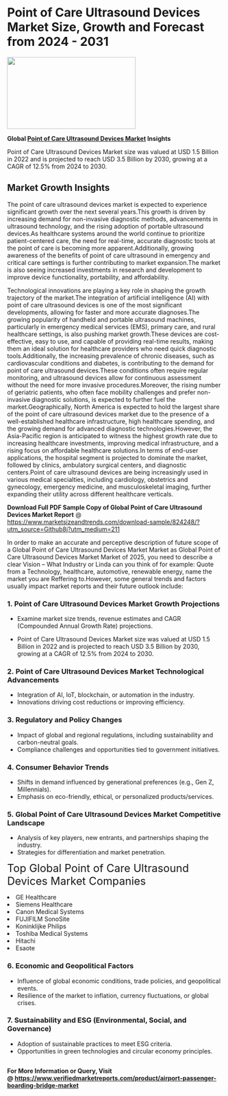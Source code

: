<H1>Point of Care Ultrasound Devices Market Size, Growth and Forecast from 2024 - 2031</H1><img class="aligncenter size-medium wp-image-584254" src="https://thirdeyenews.in/wp-content/uploads/2024/09/Global-Market-Research-300x168.jpeg" alt="" width="300" height="168" /><p><strong>Global&nbsp;<a href="https://www.marketsizeandtrends.com/download-sample/824248/?utm_source=Github8j?utm_medium=211">Point of Care Ultrasound Devices Market</a> Insights</strong></p><p>Point of Care Ultrasound Devices Market size was valued at USD 1.5 Billion in 2022 and is projected to reach USD 3.5 Billion by 2030, growing at a CAGR of 12.5% from 2024 to 2030.</p><p><h2>Market Growth Insights</h2> <p>The point of care ultrasound devices market is expected to experience significant growth over the next several years.This growth is driven by increasing demand for non-invasive diagnostic methods, advancements in ultrasound technology, and the rising adoption of portable ultrasound devices.As healthcare systems around the world continue to prioritize patient-centered care, the need for real-time, accurate diagnostic tools at the point of care is becoming more apparent.Additionally, growing awareness of the benefits of point of care ultrasound in emergency and critical care settings is further contributing to market expansion.The market is also seeing increased investments in research and development to improve device functionality, portability, and affordability.</p> <p>Technological innovations are playing a key role in shaping the growth trajectory of the market.The integration of artificial intelligence (AI) with point of care ultrasound devices is one of the most significant developments, allowing for faster and more accurate diagnoses.The growing popularity of handheld and portable ultrasound machines, particularly in emergency medical services (EMS), primary care, and rural healthcare settings, is also pushing market growth.These devices are cost-effective, easy to use, and capable of providing real-time results, making them an ideal solution for healthcare providers who need quick diagnostic tools.Additionally, the increasing prevalence of chronic diseases, such as cardiovascular conditions and diabetes, is contributing to the demand for point of care ultrasound devices.These conditions often require regular monitoring, and ultrasound devices allow for continuous assessment without the need for more invasive procedures.Moreover, the rising number of geriatric patients, who often face mobility challenges and prefer non-invasive diagnostic solutions, is expected to further fuel the market.Geographically, North America is expected to hold the largest share of the point of care ultrasound devices market due to the presence of a well-established healthcare infrastructure, high healthcare spending, and the growing demand for advanced diagnostic technologies.However, the Asia-Pacific region is anticipated to witness the highest growth rate due to increasing healthcare investments, improving medical infrastructure, and a rising focus on affordable healthcare solutions.In terms of end-user applications, the hospital segment is projected to dominate the market, followed by clinics, ambulatory surgical centers, and diagnostic centers.Point of care ultrasound devices are being increasingly used in various medical specialties, including cardiology, obstetrics and gynecology, emergency medicine, and musculoskeletal imaging, further expanding their utility across different healthcare verticals.</p> <p><span class=""><strong>Download Full PDF Sample Copy of Global Point of Care Ultrasound Devices Market Report</strong> @ <a href="https://www.marketsizeandtrends.com/download-sample/824248/?utm_source=Github8j?utm_medium=211" target="_blank">https://www.marketsizeandtrends.com/download-sample/824248/?utm_source=Github8j?utm_medium=211</a></span></p><p>In order to make an accurate and perceptive description of future scope of a Global&nbsp;Point of Care Ultrasound Devices Market Market as Global&nbsp;Point of Care Ultrasound Devices Market Market of 2025, you need to describe a clear Vision &ndash; What Industry or Linda can you think of for example: Quote from a Technology, healthcare, automotive, renewable energy, name the market you are Reffering to.However, some general trends and factors usually impact market reports and their future outlook include:</p><h3>1.&nbsp;<strong>Point of Care Ultrasound Devices Market Growth Projections</strong></h3><ul><li>Examine market size trends, revenue estimates and CAGR (Compounded Annual Growth Rate) projections.</li><li><p>Point of Care Ultrasound Devices Market size was valued at USD 1.5 Billion in 2022 and is projected to reach USD 3.5 Billion by 2030, growing at a CAGR of 12.5% from 2024 to 2030.</p></li></ul><h3>2.&nbsp;<strong>Point of Care Ultrasound Devices Market Technological Advancements</strong></h3><ul><li>Integration of AI, IoT, blockchain, or automation in the industry.</li><li>Innovations driving cost reductions or improving efficiency.</li></ul><h3>3.&nbsp;<strong>Regulatory and Policy Changes</strong></h3><ul><li>Impact of global and regional regulations, including sustainability and carbon-neutral goals.</li><li>Compliance challenges and opportunities tied to government initiatives.</li></ul><h3>4.&nbsp;<strong>Consumer Behavior Trends</strong></h3><ul><li>Shifts in demand influenced by generational preferences (e.g., Gen Z, Millennials).</li><li>Emphasis on eco-friendly, ethical, or personalized products/services.</li></ul><h3>5.&nbsp;<strong>Global Point of Care Ultrasound Devices Market Competitive Landscape</strong></h3><ul><li>Analysis of key players, new entrants, and partnerships shaping the industry.</li><li>Strategies for differentiation and market penetration.</li></ul><p data-pm-slice="1 1 []"><span style="color: inherit; font-family: inherit; font-size: 25px;">Top Global Point of Care Ultrasound Devices Market Companies</span></p><div class="" data-test-id=""><p><li>GE Healthcare</li><li> Siemens Healthcare</li><li> Canon Medical Systems</li><li> FUJIFILM SonoSite</li><li> Koninklijke Philips</li><li> Toshiba Medical Systems</li><li> Hitachi</li><li> Esaote</li></p></div><h3>6.&nbsp;<strong>Economic and Geopolitical Factors</strong></h3><ul><li>Influence of global economic conditions, trade policies, and geopolitical events.</li><li>Resilience of the market to inflation, currency fluctuations, or global crises.</li></ul><h3>7.&nbsp;<strong>Sustainability and ESG (Environmental, Social, and Governance)</strong></h3><ul><li>Adoption of sustainable practices to meet ESG criteria.</li><li>Opportunities in green technologies and circular economy principles.</li></ul><h2><strong style="font-size: 14px;">For More Information or Query, Visit @&nbsp;</strong><a style="background-color: #ffffff; font-size: 14px;" href="https://www.marketsizeandtrends.com/report/point-of-care-ultrasound-devices-market/" target="_blank">https://www.verifiedmarketreports.com/product/airport-passenger-boarding-bridge-market</a></h2>